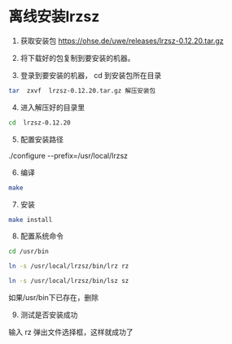 # 离线安装lrzsz

1. 获取安装包
   <https://ohse.de/uwe/releases/lrzsz-0.12.20.tar.gz>

2. 将下载好的包复制到要安装的机器。

3. 登录到要安装的机器， cd 到安装包所在目录

```sh
tar  zxvf  lrzsz-0.12.20.tar.gz 解压安装包
```

4. 进入解压好的目录里

```sh
cd  lrzsz-0.12.20
```

5. 配置安装路径

./configure --prefix=/usr/local/lrzsz

6. 编译

```sh
make
```

7. 安装

```sh
make install
```

8. 配置系统命令

```sh
cd /usr/bin

ln -s /usr/local/lrzsz/bin/lrz rz 

ln -s /usr/local/lrzsz/bin/lsz sz
```

如果/usr/bin下已存在，删除

9. 测试是否安装成功

输入 rz  弹出文件选择框，这样就成功了
